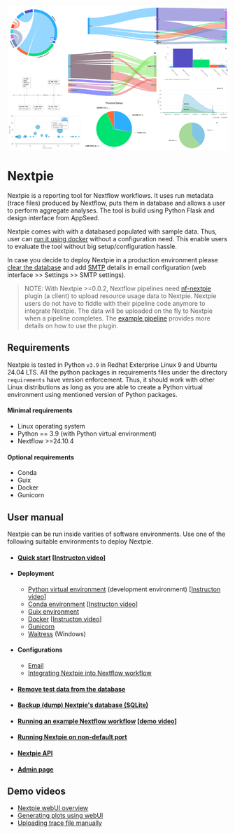 ![](assets/images/nextpie-plots.png)
# Nextpie

Nextpie is a reporting tool for Nextflow workflows. It uses run metadata (trace files) produced by Nextflow, puts them in database and allows a user to perform aggregate analyses. The tool is build using Python Flask and design interface from AppSeed.

Nextpie comes with with a databased populated with sample data. Thus, user can [run it using docker](docs/deploy-docker.md) without a configuration need. This enable users to evaluate the tool without big setup/configuration hassle.

In case you decide to deploy Nextpie in a production environment please [clear the database](docs/db-clear-test-data.md) and add [SMTP](docs/config-email.md) details in email configuration (web interface >> Settings >> SMTP settings). 

> NOTE: With Nextpie >=0.0.2, Nextflow pipelines need [nf-nextpie](https://github.com/bishwaG/nf-nextpie) plugin (a client) to upload resource usage data to Nextpie. Nextpie users do not have to fiddle with their pipeline code anymore to integrate Nextpie. The data will be uploaded on the fly to Nextpie when a pipeline completes. The [example pipeline](docs/nextflow-workflow.md) provides more details on how to use the plugin.

## Requirements
Nextpie is tested in Python `v3.9` in Redhat Exterprise Linux 9 and Ubuntu 24.04 LTS. All the python packages in requirements files under the directory `requirements` have version enforcement. Thus, it should work with other Linux distributions as long as you are able to create a Python virtual environment using mentioned version of Python packages. 

#### Minimal requirements
* Linux operating system
* Python == 3.9 (with Python virtual environment)
* Nextflow >=24.10.4

#### Optional requirements
* Conda
* Guix
* Docker
* Gunicorn

## User manual
Nextpie can be run inside varities of software environments. Use one of the following suitable environments to deploy Nextpie.


* #### [Quick start](docs/quick-start.md) [[Instructon video](https://youtu.be/D-WCaAl1iBM)]
* #### Deployment
    - [Python virtual environment](docs/deploy-python.md) (development environment) [[Instructon video](https://youtu.be/HJSIUa0EsD0)]
    - [Conda environment](docs/deploy-conda.md) [[Instructon video](https://youtu.be/-2Af_aU4vmM)]
    - [Guix environment](docs/deploy-guix.md)
    - [Docker](docs/deploy-docker.md) [[Instructon video](https://youtu.be/kmLNcgQN33I)]
    - [Gunicorn](docs/deploy-gunicorn.md)
    - [Waitress](docs/deploy-waitress.md) (Windows)

* #### Configurations
    - [Email](docs/config-email.md)
    - [Integrating Nextpie into Nextflow workflow](docs/configure.md)

* #### [Remove test data from the database](docs/db-clear-test-data.md)
* #### [Backup (dump) Nextpie's database (SQLite)](docs/db-dump.md)

* #### [Running an example Nextflow workflow](docs/nextflow-workflow.md) [[demo video](https://youtu.be/ZrnkrdmcLv0)]
* #### [Running Nextpie on non-default port](docs/non-default-port.md)
* #### [Nextpie API](docs/api.md)
* #### [Admin page](docs/admin.md)

## Demo videos
* [Nextpie webUI overview](https://youtu.be/069BpLCY42c)
* [Generating plots using webUI](https://youtu.be/LSUZ7l-sJLU)
* [Uploading trace file manually](https://youtu.be/9uKZO2qpCug)
